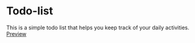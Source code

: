 # Todo-list
This is a simple todo list that helps you keep track of your daily activities. <a href='https://dharmelolar.github.io/Todo-list/'>Preview</a>
